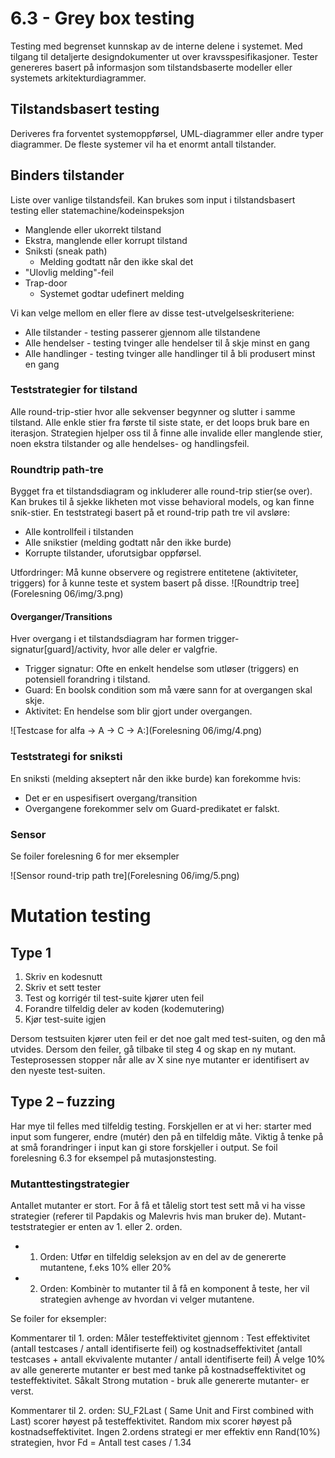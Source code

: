 # 6.3 - Grey box testing
Testing med begrenset kunnskap av de interne delene i systemet. Med tilgang til detaljerte designdokumenter ut over kravsspesifikasjoner. Tester genereres basert på informasjon som tilstandsbaserte modeller eller systemets arkitekturdiagrammer.

## Tilstandsbasert testing
Deriveres fra forventet systemoppførsel, UML-diagrammer eller andre typer diagrammer. De fleste systemer vil ha et enormt antall tilstander.

## Binders tilstander
Liste over vanlige tilstandsfeil. Kan brukes som input i tilstandsbasert testing eller statemachine/kodeinspeksjon

* Manglende eller ukorrekt tilstand
* Ekstra, manglende eller korrupt tilstand
* Sniksti (sneak path)
	* Melding godtatt når den ikke skal det
* "Ulovlig melding"-feil
* Trap-door
	* Systemet godtar udefinert melding


Vi kan velge mellom en eller flere av disse test-utvelgelseskriteriene: 
* Alle tilstander - testing passerer gjennom alle tilstandene
* Alle hendelser - testing tvinger alle hendelser til å skje minst en gang
* Alle handlinger - testing tvinger alle handlinger til å bli produsert minst en gang


### Teststrategier for tilstand
Alle round-trip-stier hvor alle sekvenser begynner og slutter i samme tilstand. Alle enkle stier fra første til siste state, er det loops bruk bare en iterasjon. 
Strategien hjelper oss til å finne alle invalide eller manglende stier, noen ekstra tilstander og alle hendelses- og handlingsfeil.

### Roundtrip path-tre
Bygget fra et tilstandsdiagram og inkluderer alle round-trip stier(se over). Kan brukes til å sjekke likheten mot visse behavioral models, og kan finne snik-stier.
En teststrategi basert på et round-trip path tre vil avsløre:

* Alle kontrollfeil i tilstanden
* Alle snikstier (melding godtatt når den ikke burde)
* Korrupte tilstander, uforutsigbar oppførsel.

Utfordringer: 
Må kunne observere og registrere entitetene (aktiviteter, triggers) for å kunne teste et system basert på disse. 
![Roundtrip tree](Forelesning 06/img/3.png)

#### Overganger/Transitions
Hver overgang i et tilstandsdiagram har formen trigger-signatur[guard]/activity, hvor alle deler er valgfrie. 

* Trigger signatur: Ofte en enkelt hendelse som utløser (triggers) en potensiell forandring i tilstand.
* Guard: En boolsk condition som må være sann for at overgangen skal skje.
* Aktivitet: En hendelse som blir gjort under overgangen. 

![Testcase for alfa -> A -> C -> A:](Forelesning 06/img/4.png)

### Teststrategi for sniksti
En sniksti (melding akseptert når den ikke burde) kan forekomme hvis:

* Det er en uspesifisert overgang/transition
* Overgangene forekommer selv om Guard-predikatet er falskt. 

### Sensor
Se foiler forelesning 6 for mer eksempler

![Sensor round-trip path tre](Forelesning 06/img/5.png)

# Mutation testing

## Type 1
1. Skriv en kodesnutt
2. Skriv et sett tester
3. Test og korrigér til test-suite kjører uten feil
4. Forandre tilfeldig deler av koden (kodemutering)
5. Kjør test-suite igjen

Dersom testsuiten kjører uten feil er det noe galt med test-suiten, og den må utvides. Dersom den feiler, gå tilbake til steg 4 og skap en ny mutant.
Testeprosessen stopper når alle av X sine nye mutanter er identifisert av den nyeste test-suiten.

## Type 2 – fuzzing
Har mye til felles med tilfeldig testing. Forskjellen er at vi her: starter med input som fungerer, endre (mutér) den på en tilfeldig måte.
Viktig å tenke på at små forandringer i input kan gi store forskjeller i output. 
Se foil forelesning 6.3 for eksempel på mutasjonstesting.

### Mutanttestingstrategier
Antallet mutanter er stort. For å få et tålelig stort test sett må vi ha visse strategier (referer til Papdakis og Malevris hvis man bruker de).
Mutant-teststrategier er enten av 1. eller 2. orden. 

* 1. Orden: Utfør en tilfeldig seleksjon av en del av de genererte mutantene, f.eks 10% eller 20%
* 2. Orden: Kombinèr to mutanter til å få en komponent å teste, her vil strategien avhenge av hvordan vi velger mutantene.

Se foiler for eksempler:

Kommentarer til 1. orden: 
Måler testeffektivitet gjennom : Test effektivitet (antall testcases / antall identifiserte feil) og kostnadseffektivitet (antall testcases + antall ekvivalente mutanter / antall identifiserte feil)
Å velge 10% av alle genererte mutanter er best med tanke på kostnadseffektivitet og testeffektivitet. Såkalt Strong mutation - bruk alle genererte mutanter- er verst. 

Kommentarer til 2. orden:
SU_F2Last ( Same Unit and First combined with Last) scorer høyest på testeffektivitet. Random mix scorer høyest på kostnadseffektivitet. Ingen 2.ordens strategi er mer effektiv enn Rand(10%) strategien, 
hvor Fd = Antall test cases / 1.34
